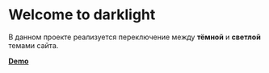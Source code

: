 # Welcome to darklight
В данном проекте реализуется переключение между **тёмной** и **светлой** темами сайта.

**[Demo](https://vit-fedorov.github.io/darklight/)**